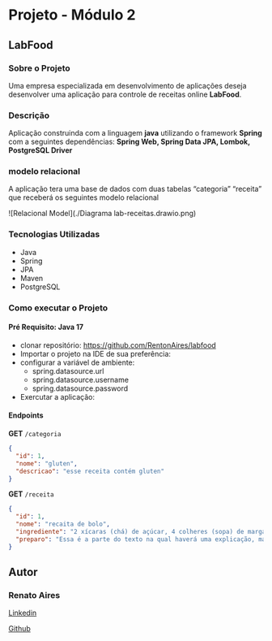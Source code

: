 # Projeto  - Módulo 2
## LabFood
### Sobre o Projeto

Uma empresa especializada em desenvolvimento de aplicações deseja desenvolver
uma aplicação para controle de receitas online **LabFood**.

### Descrição
Aplicação construinda com a linguagem **java** utilizando o framework **Spring**
com a seguintes dependências: **Spring Web, Spring Data JPA, Lombok, PostgreSQL Driver**

### modelo relacional
A aplicação tera uma base de dados com duas tabelas “categoria” “receita”
que receberá os seguintes modelo relacional

![Relacional Model](./Diagrama lab-receitas.drawio.png)

### Tecnologias Utilizadas

- Java
- Spring
- JPA
- Maven
- PostgreSQL

### Como executar o Projeto
#### Pré Requisito: Java 17

- clonar repositório:
  https://github.com/RentonAires/labfood
- Importar o projeto na IDE de sua preferência:
- configurar a variável de ambiente:
    - spring.datasource.url
    - spring.datasource.username
    - spring.datasource.password
- Exercutar a aplicação:
 
    
    
  
#### Endpoints

**GET** `/categoria`
```JSON
{
  "id": 1,
  "nome": "gluten",
  "descricao": "esse receita contém gluten"
}
```
**GET** `/receita`
```JSON
{
  "id": 1,
  "nome": "recaita de bolo",
  "ingrediente": "2 xícaras (chá) de açúcar, 4 colheres (sopa) de margarina, 1 e 1/2 xícara (chá) de leite, 3 xícaras (chá) de farinha de trigo, 3 ovos, 1 colher (sopa) bem cheia de fermento em pó ",
  "preparo": "Essa é a parte do texto na qual haverá uma explicação, mais detalhada possível, sobre como a receita deve ser executada"
}
```

## Autor
### Renato Aires

[Linkedin](https://www.linkedin.com/in/renato-aires-5128b7189/)

[Github](https://github.com/RentonAires)
